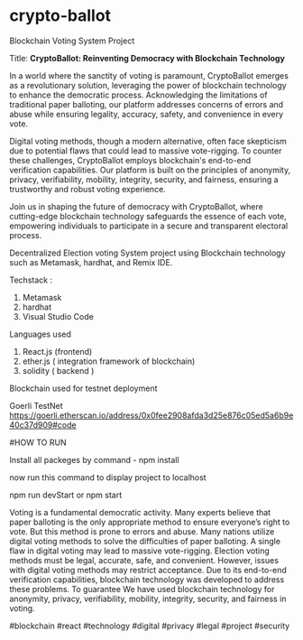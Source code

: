 # crypto-ballot 

 Blockchain Voting System Project 

 Title: **CryptoBallot: Reinventing Democracy with Blockchain Technology**


In a world where the sanctity of voting is paramount, CryptoBallot emerges as a revolutionary solution, leveraging the power of blockchain technology to enhance the democratic process. Acknowledging the limitations of traditional paper balloting, our platform addresses concerns of errors and abuse while ensuring legality, accuracy, safety, and convenience in every vote.

Digital voting methods, though a modern alternative, often face skepticism due to potential flaws that could lead to massive vote-rigging. To counter these challenges, CryptoBallot employs blockchain's end-to-end verification capabilities. Our platform is built on the principles of anonymity, privacy, verifiability, mobility, integrity, security, and fairness, ensuring a trustworthy and robust voting experience.

Join us in shaping the future of democracy with CryptoBallot, where cutting-edge blockchain technology safeguards the essence of each vote, empowering individuals to participate in a secure and transparent electoral process.

Decentralized Election voting System project using Blockchain technology such as Metamask, hardhat, and Remix IDE.

Techstack :
1. Metamask
2. hardhat
3. Visual Studio Code

Languages used

1. React.js  (frontend)
2. ether.js  ( integration framework of blockchain)
3. solidity   ( backend )



Blockchain used for testnet deployment 

Goerli TestNet 
https://goerli.etherscan.io/address/0x0fee2908afda3d25e876c05ed5a6b9e40c37d909#code


#HOW TO RUN

Install all packeges by command - 
npm install

now run this command to display project to localhost 

 npm run devStart or npm start 

Voting is a fundamental democratic activity. Many experts believe that paper balloting is the only appropriate method to ensure everyone’s right to vote. But this method is prone to errors and abuse. Many nations utilize digital voting methods to solve the difficulties of paper balloting. A single flaw in digital voting may lead to massive vote-rigging. Election voting methods must be legal, accurate, safe, and convenient. However, issues with digital voting methods may restrict acceptance. Due to its end-to-end verification capabilities, blockchain technology was developed to address these problems. To guarantee We have used blockchain technology for anonymity, privacy, verifiability, mobility, integrity, security, and fairness in voting.


#blockchain #react #technology #digital #privacy #legal #project #security



